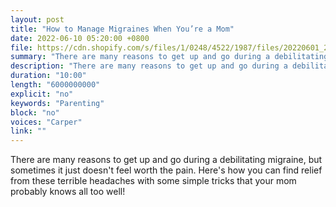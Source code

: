 ```yaml
---
layout: post
title: "How to Manage Migraines When You’re a Mom"
date: 2022-06-10 05:20:00 +0800
file: https://cdn.shopify.com/s/files/1/0248/4522/1987/files/20220601_2.mp3?v=1654082051
summary: "There are many reasons to get up and go during a debilitating migraine, but sometimes it just doesn't feel worth the pain. Here's how you can find relief from these terrible headaches with some simple tricks that your mom probably knows all too well!"
description: "There are many reasons to get up and go during a debilitating migraine, but sometimes it just doesn't feel worth the pain. Here's how you can find relief from these terrible headaches with some simple tricks that your mom probably knows all too well!"
duration: "10:00"
length: "6000000000"
explicit: "no"
keywords: "Parenting"
block: "no"
voices: "Carper"
link: ""
---
```


There are many reasons to get up and go during a debilitating migraine, but sometimes it just doesn't feel worth the pain. Here's how you can find relief from these terrible headaches with some simple tricks that your mom probably knows all too well!
